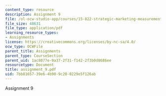 ```yaml
---
content_type: resource
description: Assignment 9
file: /ol-ocw-studio-app/courses/15-822-strategic-marketing-measurement-fall-2002/7bb8165739e64b909c200229e5f126ab_assignment_9.pdf
file_size: 48631
file_type: application/pdf
learning_resource_types:
- Assignments
license: https://creativecommons.org/licenses/by-nc-sa/4.0/
ocw_type: OCWFile
parent_title: Assignments
parent_type: CourseSection
parent_uid: 1ac8077e-9a37-2f31-f142-2f3b0d8686ee
resourcetype: Document
title: assignment_9.pdf
uid: 7bb81657-39e6-4b90-9c20-0229e5f126ab
---
```

Assignment 9